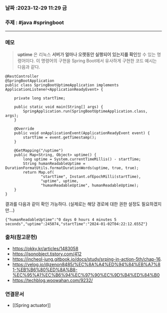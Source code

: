 ### 날짜 :2023-12-29 11:29 금

### 주제 : #java #springboot

---

### 메모

> **uptime** 은 리눅스 **서버가 얼마나 오랫동안 실행되어 있는지를 확인**할 수 있는 명령어이다.
> 이 명령어의 구현을 Spring Boot에서 유사하게 구현한 코드 예시는 다음과 같다.

```
@RestController
@SpringBootApplication
public class SpringBootUptimeApplication implements ApplicationListener<ApplicationReadyEvent> {

    private long startTime;

    public static void main(String[] args) {
        SpringApplication.run(SpringBootUptimeApplication.class, args);
    }

    @Override
    public void onApplicationEvent(ApplicationReadyEvent event) {
        startTime = event.getTimestamp();
    }

    @GetMapping("/uptime")
    public Map<String, Object> uptime() {
        long uptime = System.currentTimeMillis() - startTime;
        String humanReadableUptime = DurationFormatUtils.formatDurationWords(uptime, true, true);
        return Map.of(
                "startTime", Instant.ofEpochMilli(startTime),
                "uptime", uptime,
                "humanReadableUptime", humanReadableUptime);
    }
}
```

결과를 다음과 같이 확인 가능하다. (실제로는 해당 경로에 대한 권한 설정도 필요하겠지만...)

```
{"humanReadableUptime":"0 days 0 hours 4 minutes 5 seconds","uptime":245074,"startTime":"2024-01-02T04:22:12.655Z"}
```

### 출처(참고문헌)

- https://okky.kr/articles/1483058
- https://jsonobject.tistory.com/412
- https://incheol-jung.gitbook.io/docs/study/srping-in-action-5th/chap-16.
- https://velog.io/@zenon8485/%EC%8A%A4%ED%94%84%EB%A7%81-%EB%B6%80%ED%8A%B8-%EC%95%A1%EC%B6%94%EC%97%90%EC%9D%B4%ED%84%B0
- https://techblog.woowahan.com/9232/

### 연결문서

- [[Spring actuator]]
